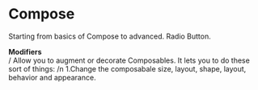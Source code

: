 # Compose
Starting from basics of Compose to advanced.
Radio Button.

**Modifiers** <br>/
Allow you to augment or decorate Composables. It lets you to do these  sort of things: /n
  1.Change the composabale size, layout, shape, layout, behavior and appearance.
